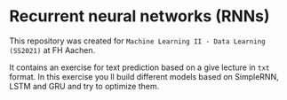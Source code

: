 # Recurrent neural networks (RNNs)
This repository was created for `Machine Learning II - Data Learning (SS2021)` at FH Aachen.

It contains an exercise for text prediction based on a give lecture in `txt` format. In this exercise you ll build different models based on SimpleRNN, LSTM and GRU and try to optimize them.
